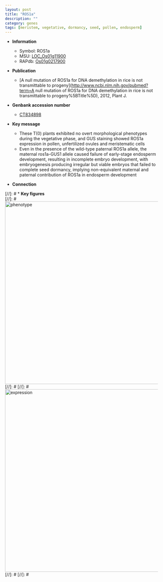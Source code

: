 ```yaml
---
layout: post
title: "ROS1a"
description: ""
category: genes
tags: [meristem, vegetative, dormancy, seed, pollen, endosperm]
---
```


* **Information**  
    + Symbol: ROS1a  
    + MSU: [LOC_Os01g11900](http://rice.plantbiology.msu.edu/cgi-bin/ORF_infopage.cgi?orf=LOC_Os01g11900)  
    + RAPdb: [Os01g0217900](http://rapdb.dna.affrc.go.jp/viewer/gbrowse_details/irgsp1?name=Os01g0217900)  

* **Publication**  
    + [A null mutation of ROS1a for DNA demethylation in rice is not transmittable to progeny](http://www.ncbi.nlm.nih.gov/pubmed?term=A null mutation of ROS1a for DNA demethylation in rice is not transmittable to progeny%5BTitle%5D), 2012, Plant J.

* **Genbank accession number**  
    + [CT834898](http://www.ncbi.nlm.nih.gov/nuccore/CT834898)

* **Key message**  
    + These T(0) plants exhibited no overt morphological phenotypes during the vegetative phase, and GUS staining showed ROS1a expression in pollen, unfertilized ovules and meristematic cells
    + Even in the presence of the wild-type paternal ROS1a allele, the maternal ros1a-GUS1 allele caused failure of early-stage endosperm development, resulting in incomplete embryo development, with embryogenesis producing irregular but viable embryos that failed to complete seed dormancy, implying non-equivalent maternal and paternal contribution of ROS1a in endosperm development

* **Connection**  

[//]: # * **Key figures**  
[//]: # <img src="http://funRiceGenes.github.io/images/ROS1a.pheno.png" alt="phenotype"  style="width: 600px;"/>
[//]: # 
[//]: # <img src="http://funRiceGenes.github.io/images/ROS1a.exp.png" alt="expression"  style="width: 600px;"/>
[//]: # 
[//]: # 
